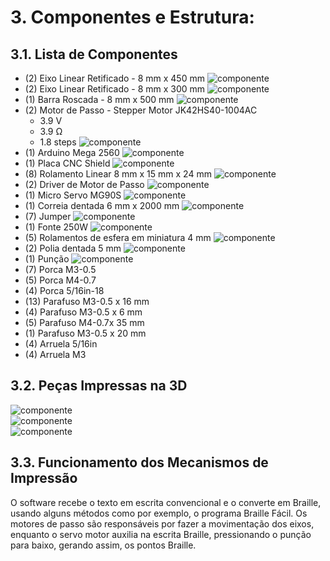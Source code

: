 # 3. Componentes e Estrutura:

## 3.1. Lista de Componentes
- (2) Eixo Linear Retificado - 8 mm x 450 mm
![componente](https://http2.mlstatic.com/D_NQ_NP_941180-MLB48259728984_112021-O.webp)
- (2) Eixo Linear Retificado - 8 mm x 300 mm
![componente](https://http2.mlstatic.com/D_NQ_NP_941180-MLB48259728984_112021-O.webp)
- (1) Barra Roscada - 8 mm x 500 mm 
![componente](https://encrypted-tbn0.gstatic.com/shopping?q=tbn:ANd9GcQMHTJ4kIRD_Q1hzRU906r5j6EifmPrSMgOB1SrBqgmJ6A7HMzc8JQc-GTBHEZPAAxywXlYl8OYyGdpcr8otPkbAKy83Zlzop6M0qkkGGm8FVngGjfyGnqg4BGn)
- (2) Motor de Passo - Stepper Motor JK42HS40-1004AC
  - 3.9 V
  - 3.9 Ω
  - 1.8 steps
![componente](https://www.usinainfo.com.br/1030479-thickbox_default/motor-de-passo-nema-17-46kgfcm-17hs8401-cabo.jpg)
- (1) Arduino Mega 2560
![componente](https://cdn.awsli.com.br/600x1000/78/78150/produto/29245338/33c424f905.jpg)
- (1) Placa CNC Shield 
![componente](https://www.pontodaeletronica.com.br/media/catalog/product/cache/1/image/9df78eab33525d08d6e5fb8d27136e95/c/n/cnc_shield_v3p.jpg)
- (8) Rolamento Linear 8 mm x 15 mm x 24 mm
![componente](https://m.media-amazon.com/images/I/61t75-01kWL._SX466_.jpg)
- (2) Driver de Motor de Passo
![componente](https://curtocircuito.com.br/pub/media/catalog/product/cache/ebf77fb58d795a2dbe3218c301c821c6/d/r/driver_motor_passo_a4988_4_1.jpg)
- (1) Micro Servo MG90S
![componente](https://www.mamuteeletronica.com.br/media/catalog/product/cache/ff61517d26ace703648229d56c081b52/m/i/micro-servo-tower-pro-mg90-s-180-graus-engrenagem-de-metal-8828.jpg)
- (1) Correia dentada 6 mm x 2000 mm
![componente](https://m.media-amazon.com/images/I/51-GnOMDfJL._AC_SX466_.jpg)
- (7) Jumper
![componente](https://m.media-amazon.com/images/I/61Ab+ZWAfPL._SX522_.jpg)
- (1) Fonte 250W 
![componente](https://offcomp.com.br/produtos/2783.jpg)
- (5) Rolamentos de esfera em miniatura 4 mm 
![componente](https://m.media-amazon.com/images/I/61XBjx-HZEL._SX522_.jpg)
- (2) Polia dentada 5 mm
![componente](https://m.media-amazon.com/images/I/51hCIxedrvL._SX522_.jpg)
- (1) Punção
![componente](https://d3ugyf2ht6aenh.cloudfront.net/stores/002/299/887/products/puncao__76807_zoom__80183_zoom-768x7681-e2a74ded5c1da99fb116587864812346-640-0.jpg)
- (7) Porca M3-0.5
- (5) Porca M4-0.7
- (4) Porca 5/16in-18
- (13) Parafuso M3-0.5 x 16 mm
- (4) Parafuso M3-0.5 x 6 mm
- (5) Parafuso M4-0.7x 35 mm
- (1) Parafuso M3-0.5 x 20 mm
- (4) Arruela 5/16in 
- (4) Arruela M3

## 3.2. Peças Impressas na 3D
![componente](https://i.ibb.co/vJxhyV9/pe-as-impressas-1.png)  
![componente](https://i.ibb.co/Sr2VFvW/pe-as-impressas-2.png)  
![componente](https://i.ibb.co/gMMJ3DR/pe-as-impressas-3.png)  

## 3.3. Funcionamento dos Mecanismos de Impressão
O software recebe o texto em escrita convencional e o converte em Braille, usando alguns métodos como por exemplo, o programa Braille Fácil. Os motores de passo são responsáveis por fazer a movimentação dos eixos, enquanto o servo motor auxilia na escrita Braille, pressionando o punção para baixo, gerando assim, os pontos Braille.